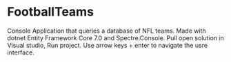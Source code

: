 # FootballTeams
Console Application that queries a database of NFL teams.
Made with dotnet Entity Framework Core 7.0 and Spectre.Console.
Pull open solution in Visual studio, Run project.
Use arrow keys + enter to navigate the usre interface.
